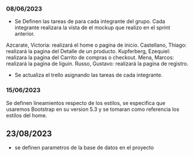 ### 08/06/2023
* Se Definen las tareas de para cada integrante del grupo. Cada integrante realizara la vista de el mockup que realizo en el sprint anterior.

Azcarate, Victoria: realizará el home o pagina de inicio.
Castellano, Thiago: realizará la pagina del Detalle de un producto.
Kupferberg, Ezequiel: realizara la pagina del Carrito de compras o checkout.
Mena, Marcos: realizará la pagina de liguin.
Russo, Gustavo: realizará la pagina de registro.

* Se actualiza el trello asignando las tareas de cada integrante.

### 15/06/2023

Se definen lineamientos respecto de los estilos, se especifica que usaremos Bootstrap en su version 5.3 y se tomaran como referencia los estilos del home.

## 23/08/2023

* se definen parametros de la base de datos en el proyecto

